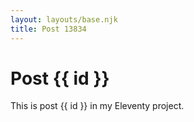 ```yaml
---
layout: layouts/base.njk
title: Post 13834
---
```


# Post {{ id }}

This is post {{ id }} in my Eleventy project.
